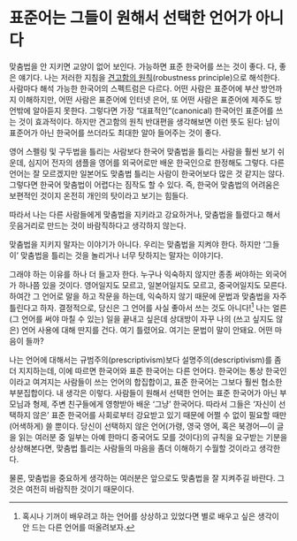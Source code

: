 표준어는 그들이 원해서 선택한 언어가 아니다
===========================================

맞춤법을 안 지키면 교양이 없어 보인다. 가능하면 표준 한국어를 쓰는 것이 좋다. 다, 좋은 얘기다. 나는 저러한 지침을 [견고함의 원칙][1](robustness principle)으로 해석한다. 사람마다 해석 가능한 한국어의 스펙트럼은 다르다. 어떤 사람은 표준어에 부산 방언까지 이해하지만, 어떤 사람은 표준어에 인터넷 은어, 또 어떤 사람은 표준어에 제주도 방언밖에 알아듣지 못한다. 그렇다면 가장 “대표적인”(canonical) 한국어인 표준어를 쓰는 것이 효과적이다. 하지만 견고함의 원칙 반대편을 생각해보면 이런 뜻도 된다: 남이 표준어가 아닌 한국어를 쓰더라도 최대한 알아 들어주는 것이 좋다.

영어 스펠링 및 구두법을 틀리는 사람보다 한국어 맞춤법을 틀리는 사람을 훨씬 보기 쉬운데, 심지어 전자의 샘플을 영어를 외국어로만 배운 한국인으로 한정해도 그렇다. 다른 언어는 잘 모르겠지만 일본어도 맞춤법 틀리는 사람이 한국어보다 많은 것 같지는 않다. 그렇다면 한국어 맞춤법이 어렵다는 짐작도 할 수 있다. 즉, 한국어 맞춤법의 어려움은 보편적인 것이지 온전히 개인의 탓이라고 보기는 힘들다.

따라서 나는 다른 사람들에게 맞춤법을 지키라고 강요하거나, 맞춤법을 틀렸다고 해서 웃음거리로 만드는 것이 바람직하다고 생각하지 않는다.

맞춤법을 지키지 말자는 이야기가 아니다. 우리는 맞춤법을 지켜야 한다. 하지만 ‘그들이’ 맞춤법을 틀리는 것을 놀리거나 너무 탓하지는 말자는 이야기다.

그래야 하는 이유를 하나 더 들고자 한다. 누구나 익숙하지 않지만 종종 써야하는 외국어가 하나쯤 있을 것이다. 영어일지도 모르고, 일본어일지도 모르고, 중국어일지도 모른다. 하여간 그 언어로 말을 하고 작문을 하는데, 익숙하지 않기 때문에 문법과 맞춤법을 자주 틀린다고 하자. 결정적으로, 당신은 그 언어를 사실 좋아서 쓰는 것도 아니다![^1] 나는 얼른 (그 언어를 써야 마칠 수 있는) 일을 끝내고 싶은데 상대방이 자꾸 나의 (쓰고 싶지도 않은) 언어 사용에 대해 딴지를 건다. 여기 틀렸어요. 여기는 문법이 말이 안돼요. 어떤 마음이 들까?

나는 언어에 대해서는 규범주의(prescriptivism)보다 설명주의(descriptivism)를 좀더 지지하는데, 이에 따르면 한국어와 표준 한국어는 다른 언어다. 한국어는 통상 한국인이라고 여겨지는 사람들이 쓰는 언어의 합집합이고, 표준 한국어는 그보다 훨씬 협소한 부분집합이다. 내 생각은 이렇다. 사람들이 원해서 선택한 언어는 표준 한국어가 아닌 부모님과 형제, 주변 친구들에게 영향받아 배운 ‘그냥’ 한국어다. 따라서 그들은 ‘자신이 선택하지 않은’ 표준 한국어를 사회로부터 강요받고 있기 때문에 어쩔 수 없이 필요할 때만 (어색하게) 쓸 뿐이다. 당신이 선택하지 않은 언어(가령, 영국 영어, 혹은 북경어—이 글을 읽는 여러분 중 일부는 아예 한마디 중국어도 모를 것이다)의 규칙을 요구받는 기분을 상상해본다면, 맞춤법 틀리는 사람들의 마음을 좀더 이해하기 수월할 것이라고 생각한다.

물론, 맞춤법을 중요하게 생각하는 여러분은 앞으로도 맞춤법을 잘 지켜주길 바란다. 그것은 여전히 바람직한 것이기 때문이다.

[^1]: 혹시나 기꺼이 배우려고 하는 언어를 상상하고 있었다면 별로 배우고 싶은 생각이 안 드는 다른 언어를 떠올려보자.

[1]: http://en.wikipedia.org/wiki/Robustness_principle
